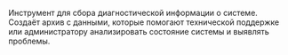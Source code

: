 Инструмент для сбора диагностической информации о системе.
Создаёт архив с данными, которые помогают технической поддержке или администратору анализировать состояние системы и выявлять проблемы.
